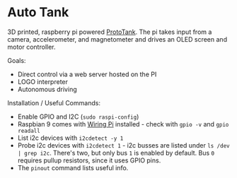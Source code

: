 # Auto Tank

3D printed, raspberry pi powered [ProtoTank](https://www.thingiverse.com/thing:972768).  The pi takes input from a camera, accelerometer, and magnetometer and drives an OLED screen and motor controller.

Goals:
* Direct control via a web server hosted on the PI
* LOGO interpreter
* Autonomous driving


Installation / Useful Commands:
* Enable GPIO and I2C (`sudo raspi-config`)
* Raspbian 9 comes with [Wiring Pi](http://wiringpi.com/download-and-install/) installed - check with `gpio -v` and `gpio readall`
* List i2c devices with `i2cdetect -y 1`
* Probe i2c devices with `i2cdetect 1` - i2c busses are listed under `ls /dev | grep i2c`.  There's two, but only bus `1` is enabled by default.  Bus `0` requires pullup resistors, since it uses GPIO pins.
* The `pinout` command lists useful info.
